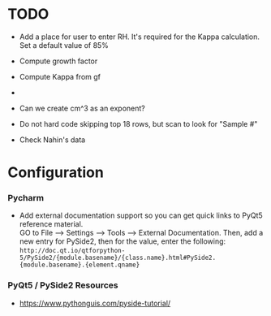 
# TODO

* Add a place for user to enter RH. It's required for the Kappa calculation. Set a default value of 85%

* Compute growth factor
* Compute Kappa from gf
* 

* Can we create cm^3 as an exponent?
* Do not hard code skipping top 18 rows, but scan to look for "Sample #"

* Check Nahin's data

# Configuration

### Pycharm

* Add external documentation support so you can get quick links to PyQt5 reference material.   
  GO to File --> Settings --> Tools --> External Documentation. Then, add a new entry for PySide2, then for the value, enter the following:  
  `http://doc.qt.io/qtforpython-5/PySide2/{module.basename}/{class.name}.html#PySide2.{module.basename}.{element.qname}`
  
### PyQt5 / PySide2 Resources

* https://www.pythonguis.com/pyside-tutorial/

